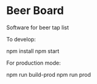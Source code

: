 # Beer Board
Software for beer tap list



To develop:

npm install
npm start

For production mode:

npm run build-prod
npm run prod
